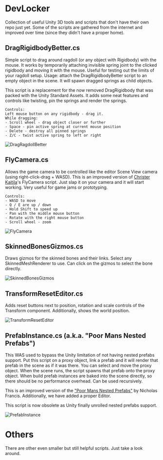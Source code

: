 # DevLocker

Collection of useful Unity 3D tools and scripts that don't have their own repo just yet. Some of the scripts are gathered from the internet and improved over time (since they didn't have a proper home).

## DragRigidbodyBetter.cs
Simple script to drag around ragdoll (or any object with Rigidbody) with the mouse.
It works by temporarily attaching invisible spring joint to the clicked rigidbody and moving it with the mouse.
Useful for testing out the limits of your ragdoll setup.
Usage: attach the DragRigidbodyBetter script to an empty object in the scene. It will spawn dragged springs as child objects.

This script is a replacement for the now removed DragRigidbody that was packed with the Unity Standard Assets.
It adds some neat features and controls like twisting, pin the springs and render the springs.
```
Controls: 
Left mouse button on any rigidbody - drag it.
While dragging:
- Scroll wheel - drag object closer or further
- Space - pin active spring at current mouse position
- Delete - destroy all pinned springs
- Z/C - twist active spring to left or right
```
![DragRagdollBetter](Docs/Screenshots/DragRagdollBetterShot.png)

## FlyCamera.cs
Allows the game camera to be controlled like the editor Scene View camera (using right-click-drag + WASD). This is an improved version of [Christer Kaitila](https://gist.github.com/McFunkypants/5a9dad582461cb8d9de3)'s FlyCamera script. Just slap it on your camera and it will start working.
Very useful for game jams or prototyping.
```
Controls: 
- WASD to move
- Q / E are up / down
- Hold Shift to speed up
- Pan with the middle mouse button
- Rotate with the right mouse button
- Scroll wheel - zoom
```
![FlyCamera](Docs/Screenshots/FlyCameraShot.png)

## SkinnedBonesGizmos.cs
Draws gizmos for the skinned bones and their links. Select any SkinnedMeshRenderer to use. Can click on the gizmos to select the bone directly.

![SkinnedBonesGizmos](Docs/Screenshots/SkinnedBonesGizmosShot.png)

## TransformResetEditor.cs
Adds reset buttons next to position, rotation and scale controls of the Transform component. Additionally, shows the world position.

![TransformResetEditor](Docs/Screenshots/TransformResetEditorShot.png)

## PrefabInstance.cs (a.k.a. "Poor Mans Nested Prefabs")
This WAS used to bypass the Unity limitation of not having nested prefabs support.
Put this script on a proxy object, link a prefab and it will render that prefab in the scene as if it was there.
You can select and move the proxy object. When the scene runs, the script spawns that prefab onto the proxy object.
When build prefab instances are baked into the scene directly, so there should be no performance overhead.
Can be used recursively.
 
This is an improved version of the ["Poor Mans Nested Prefabs"](http://framebunker.com/blog/poor-mans-nested-prefabs) by Nicholas Francis.
Additionally, we have added a proper Editor.

This script is now obsolete as Unity finally unrolled nested prefabs support.

![PrefabInstance](Docs/Screenshots/PrefabInstanceShot.png)

# Others
There are other even smaller but still helpful scripts. Just take a look around.
